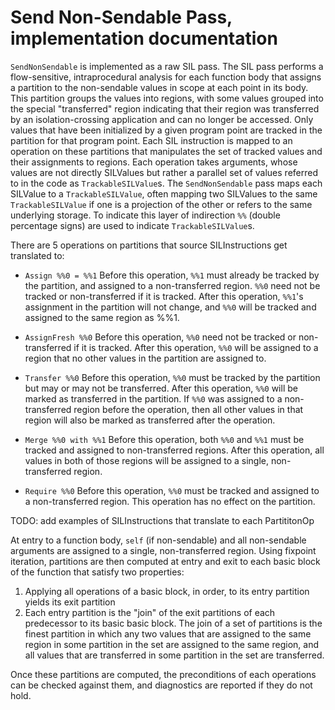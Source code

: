 # Send Non-Sendable Pass, implementation documentation

`SendNonSendable` is implemented as a raw SIL pass. The SIL pass performs a flow-sensitive, intraprocedural analysis for each function body that assigns a partition to the non-sendable values in scope at each point in its body. This partition groups the values into regions, with some values grouped into the special "transferred" region indicating that their region was transferred by an isolation-crossing application and can no longer be accessed. Only values that have been initialized by a given program point are tracked in the partition for that program point. Each SIL instruction is mapped to an operation on these partitions that manipulates the set of tracked values and their assignments to regions. Each operation takes arguments, whose values are not directly SILValues but rather a parallel set of values referred to in the code as `TrackableSILValue`s. The `SendNonSendable` pass maps each SILValue to a `TrackableSILValue`, often mapping two SILValues to the same `TrackableSILValue` if one is a projection of the other or refers to the same underlying storage. To indicate this layer of indirection `%%` (double percentage signs) are used to indicate `TrackableSILValue`s.

There are 5 operations on partitions that source SILInstructions get translated to:

- `Assign %%0 = %%1`
  Before this operation, `%%1` must already be tracked by the partition, and assigned to a non-transferred region. `%%0` need not be tracked or non-transferred if it is tracked. After this operation, `%%1`'s assignment in the partition will not change, and `%%0` will be tracked and assigned to the same region as %%1.

- `AssignFresh %%0`
  Before this operation, `%%0` need not be tracked or non-transferred if it is tracked. After this operation, `%%0` will be assigned to a region that no other values in the partition are assigned to.

- `Transfer %%0`
  Before this operation, `%%0` must be tracked by the partition but may or may not be transferred. After this operation, `%%0` will be marked as transferred in the partition. If `%%0` was assigned to a non-transferred region before the operation, then all other values in that region will also be marked as transferred after the operation.

- `Merge %%0 with %%1`
  Before this operation, both `%%0` and `%%1` must be tracked and assigned to non-transferred regions. After this operation, all values in both of those regions will be assigned to a single, non-transferred region.

- `Require %%0`
  Before this operation, `%%0` must be tracked and assigned to a non-transferred region. This operation has no effect on the partition.

TODO: add examples of SILInstructions that translate to each PartititonOp

At entry to a function body, `self` (if non-sendable) and all non-sendable arguments are assigned to a single, non-transferred region. Using fixpoint iteration, partitions are then computed at entry and exit to each basic block of the function that satisfy two properties:

1. Applying all operations of a basic block, in order, to its entry partition yields its exit partition
2. Each entry partition is the "join" of the exit partitions of each predecessor to its basic basic block. The join of a set of partitions is the finest partition in which any two values that are assigned to the same region in some partition in the set are assigned to the same region, and all values that are transferred in some partition in the set are transferred.

Once these partitions are computed, the preconditions of each operations can be checked against them, and diagnostics are reported if they do not hold.
